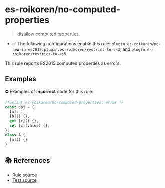 # es-roikoren/no-computed-properties
> disallow computed properties.

- ✅ The following configurations enable this rule: `plugin:es-roikoren/no-new-in-es2015`, `plugin:es-roikoren/restrict-to-es3`, and `plugin:es-roikoren/restrict-to-es5`

This rule reports ES2015 computed properties as errors.

## Examples

⛔ Examples of **incorrect** code for this rule:

```js
/*eslint es-roikoren/no-computed-properties: error */
const obj = {
  [a]: 1,
  [b]() {},
  get [c]() {},
  set [c](value) {},
};
class A {
  [a]() {}
}
```

## 📚 References

- [Rule source](https://github.com/roikoren755/eslint-plugin-es/blob/v2.0.7/src/rules/no-computed-properties.ts)
- [Test source](https://github.com/roikoren755/eslint-plugin-es/blob/v2.0.7/tests/src/rules/no-computed-properties.ts)
